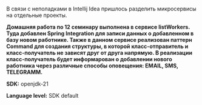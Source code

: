 В связи с неполадками в Intellij Idea пришлось разделить микросервисы на отдельные проекты. 

**Домашняя работа по 12 семинару выполнена в сервисе listWorkers. Туда добавлен Spring Integration для записи данных о добавленном в базу новом работнике. Также в данном сервисе реализован паттерн Command для создания структуры, в которой класс-отправитель и класс-получатель не зависят друг от друга напрямую. В реализации класс-получатель будет информарован о добавлении нового работника через различные способы оповещения: EMAIL, SMS, TELEGRAMM.**

**SDK:** openjdk-21

**Language level:** SDK default